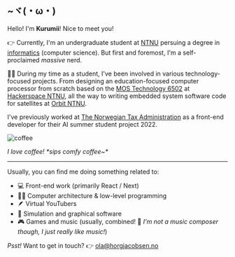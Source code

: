 ## ~ヾ(・ω・) 
Hello! I'm **Kurumii**! Nice to meet you! 

👉 Currently, I'm an undergraduate student at [NTNU](https://www.ntnu.edu/) persuing a degree in [informatics](https://en.wikipedia.org/wiki/Informatics#:~:text=Accordingly%2C%20universities%20in%20continental%20Europe%20usually%20translate%20%22informatics%22%20as%20computer%20science%2C%20or%20sometimes%20information%20and%20computer%20science%2C%20although%20technical%20universities%20may%20translate%20it%20as%20computer%20science%20%26%20engineering.) (computer science). But first and foremost, I'm a self-proclaimed *massive* nerd.

🧑‍🎓 During my time as a student, I've been involved in various technology-focused projects. From designing an education-focused computer processor from scratch based on the [MOS Technology 6502](https://en.wikipedia.org/wiki/MOS_Technology_6502) at [Hackerspace NTNU](https://www.hackerspace-ntnu.no/), all the way to writing embedded system software code for satellites at [Orbit NTNU](https://orbitntnu.com/).

I've previously worked at [The Norwegian Tax Administration](https://www.skatteetaten.no/en/person/) as a front-end developer for their AI summer student project 2022.

![coffee](https://user-images.githubusercontent.com/15821339/188270649-4822f974-3eae-4769-bbf5-6e8006b4fe93.gif)

*I love coffee! \*sips comfy coffee~\**

----

Usually, you can find me doing something related to:
- 💻 Front-end work (primarily React / Next)
- 👨‍🔬 Computer architecture & low-level programming
- 🪶 Virtual YouTubers
- 🚀 Simulation and graphical software
- 🎮 Games and music (usually, combined! 🥁 *I'm not a music composer though, I just really like music!*)

*Psst!* Want to get in touch? 👉 [ola@horgjacobsen.no](mailto:ola@horgjacobsen.no)
